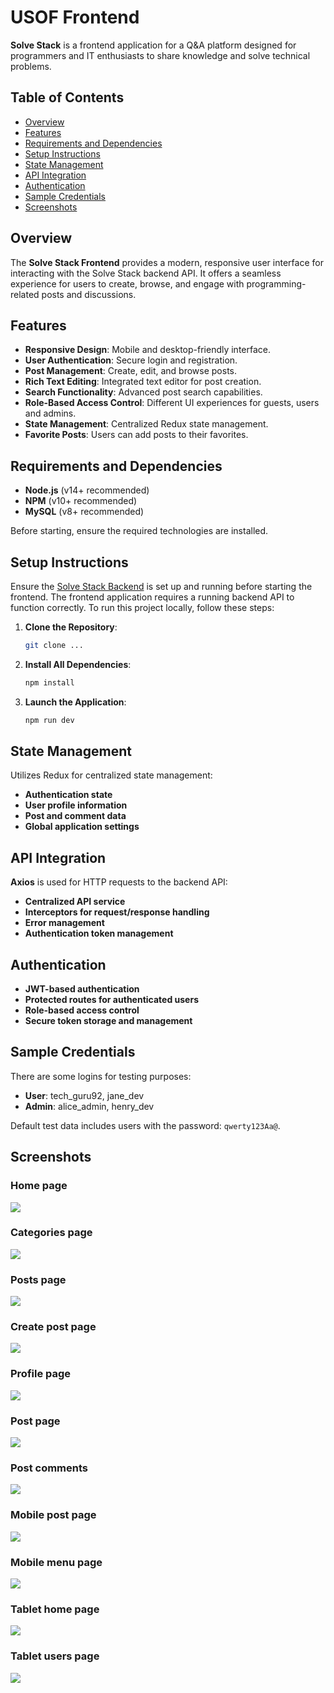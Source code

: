 # USOF Frontend

**Solve Stack** is a frontend application for a Q&A platform designed for programmers and IT enthusiasts to share knowledge and solve technical problems.

## Table of Contents
- [Overview](#overview)
- [Features](#features)
- [Requirements and Dependencies](#requirements-and-dependencies)
- [Setup Instructions](#setup-instructions)
- [State Management](#state-management)
- [API Integration](#api-integration)
- [Authentication](#authentication)
- [Sample Credentials](#sample-credentials)
- [Screenshots](#screenshots)

## Overview
The **Solve Stack Frontend** provides a modern, responsive user interface for interacting with the Solve Stack backend API. It offers a seamless experience for users to create, browse, and engage with programming-related posts and discussions.

## Features
- **Responsive Design**: Mobile and desktop-friendly interface.
- **User Authentication**: Secure login and registration.
- **Post Management**: Create, edit, and browse posts.
- **Rich Text Editing**: Integrated text editor for post creation.
- **Search Functionality**: Advanced post search capabilities.
- **Role-Based Access Control**: Different UI experiences for guests, users and admins.
- **State Management**: Centralized Redux state management.
- **Favorite Posts**: Users can add posts to their favorites.

## Requirements and Dependencies
- **Node.js** (v14+ recommended)
- **NPM** (v10+ recommended)
- **MySQL** (v8+ recommended)

Before starting, ensure the required technologies are installed.

## Setup Instructions

Ensure the [Solve Stack Backend](https://github.com/Kolesnichenko0/ucode-connect-Connect-FullStack-usof-backend/blob/main/README.md) is set up and running before starting the frontend. The frontend application requires a running backend API to function correctly.
To run this project locally, follow these steps:

1. **Clone the Repository**:
   ```bash
   git clone ...
   ```
2. **Install All Dependencies**:
   ```bash
   npm install
   ```

3. **Launch the Application**:
    ```bash
    npm run dev
    ```
## State Management
Utilizes Redux for centralized state management:

- **Authentication state**
- **User profile information**
- **Post and comment data**
- **Global application settings**

## API Integration
**Axios** is used for HTTP requests to the backend API:

- **Centralized API service**
- **Interceptors for request/response handling**
- **Error management**
- **Authentication token management**

## Authentication
- **JWT-based authentication**
- **Protected routes for authenticated users**
- **Role-based access control**
- **Secure token storage and management**

## Sample Credentials
There are some logins for testing purposes:
- **User**: tech_guru92, jane_dev
- **Admin**: alice_admin, henry_dev

Default test data includes users with the password: `qwerty123Aa@`.

## Screenshots
### Home page
![](docs/home.png)
### Categories page
![](docs/categories.png)
### Posts page
![](docs/posts.png)
### Create post page
![](docs/create_post.png)
### Profile page
![](docs/profile.png)
### Post page
![](docs/post.png)
### Post comments
![](docs/comments.png)
### Mobile post page
![](docs/mobile_post.png)
### Mobile menu page
![](docs/mobile_menu.png)
### Tablet home page
![](docs/tablet_home.png)
### Tablet users page
![](docs/tablet_users.png)